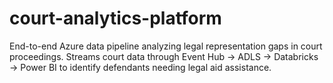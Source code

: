 # court-analytics-platform
End-to-end Azure data pipeline analyzing legal representation gaps in court proceedings. Streams court data through Event Hub → ADLS → Databricks → Power BI to identify defendants needing legal aid assistance.
